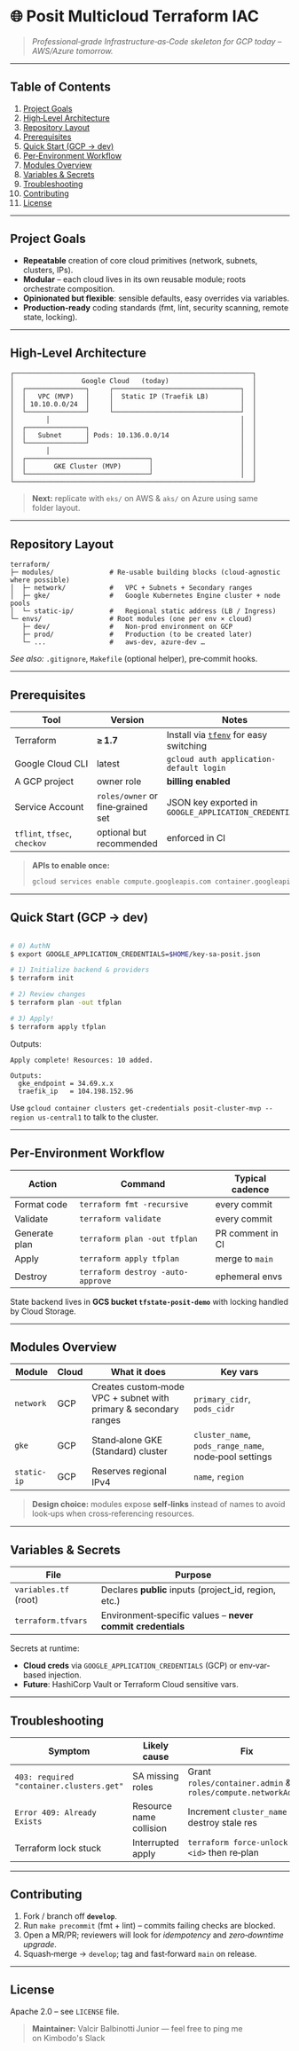 # 🌐 **Posit Multicloud Terraform IAC**

> *Professional‑grade Infrastructure‑as‑Code skeleton for GCP today – AWS/Azure tomorrow.*

---

## Table&nbsp;of&nbsp;Contents
1. [Project Goals](#project-goals)
2. [High‑Level Architecture](#high-level-architecture)
3. [Repository Layout](#repository-layout)
4. [Prerequisites](#prerequisites)
5. [Quick Start (GCP → dev)](#quick-start-gcp--dev)
6. [Per‑Environment Workflow](#per-environment-workflow)
7. [Modules Overview](#modules-overview)
8. [Variables & Secrets](#variables--secrets)
9. [Troubleshooting](#troubleshooting)
10. [Contributing](#contributing)
11. [License](#license)

---

## Project Goals
- **Repeatable** creation of core cloud primitives (network, subnets, clusters, IPs).
- **Modular** – each cloud lives in its own reusable module; roots orchestrate composition.
- **Opinionated but flexible**: sensible defaults, easy overrides via variables.
- **Production‑ready** coding standards (fmt, lint, security scanning, remote state, locking).

---

## High‑Level Architecture
```
┌────────────────────────────────────────────────────────────┐
│                 Google Cloud   (today)                     │
│  ┌───────────────┐     ┌────────────────────────────────┐  │
│  │   VPC (MVP)   │     │  Static IP (Traefik LB)        │  │
│  │ 10.10.0.0/24  │     │                                │  │
│  └───────────────┘     └────────────────────────────────┘  │
│        │                                                │  │
│  ┌───────────────┐                                      │  │
│  │   Subnet      │ Pods: 10.136.0.0/14                  │  │
│  └───────────────┘                                      │  │
│        │                                                │  │
│  ┌───────────────────────────────┐                      │  │
│  │       GKE Cluster (MVP)       │                      │  │
│  └───────────────────────────────┘                      │  │
└────────────────────────────────────────────────────────────┘
```

> **Next:** replicate with `eks/` on AWS & `aks/` on Azure using same folder layout.

---

## Repository Layout
```text
terraform/
├─ modules/              # Re‑usable building blocks (cloud‑agnostic where possible)
│  ├─ network/           #   VPC + Subnets + Secondary ranges
│  ├─ gke/               #   Google Kubernetes Engine cluster + node pools
│  └─ static-ip/         #   Regional static address (LB / Ingress)
└─ envs/                 # Root modules (one per env × cloud)
   ├─ dev/               #   Non‑prod environment on GCP
   ├─ prod/              #   Production (to be created later)
   └─ ...                #   aws-dev, azure-dev …
```
*See also:* `.gitignore`, `Makefile` (optional helper), pre‑commit hooks.

---

## Prerequisites
| Tool | Version | Notes |
|------|---------|-------|
| Terraform | **≥ 1.7** | Install via [`tfenv`](https://github.com/tfutils/tfenv) for easy switching |
| Google Cloud CLI | latest | `gcloud auth application-default login` |
| A GCP project | owner role | **billing enabled** |
| Service Account | `roles/owner` or fine‑grained set | JSON key exported in `GOOGLE_APPLICATION_CREDENTIALS` |
| `tflint`, `tfsec`, `checkov` | optional but recommended | enforced in CI |

> **APIs to enable once:**
> ```bash
> gcloud services enable compute.googleapis.com container.googleapis.com
> ```

---

## Quick Start (GCP → dev)
```bash

# 0) AuthN
$ export GOOGLE_APPLICATION_CREDENTIALS=$HOME/key-sa-posit.json

# 1) Initialize backend & providers
$ terraform init

# 2) Review changes
$ terraform plan -out tfplan

# 3) Apply!
$ terraform apply tfplan
```
Outputs:
```text
Apply complete! Resources: 10 added.

Outputs:
  gke_endpoint = 34.69.x.x
  traefik_ip   = 104.198.152.96
```
Use `gcloud container clusters get-credentials posit-cluster-mvp --region us-central1` to talk to the cluster.

---

## Per‑Environment Workflow
| Action | Command | Typical cadence |
|--------|---------|-----------------|
| Format code | `terraform fmt -recursive` | every commit |
| Validate | `terraform validate` | every commit |
| Generate plan | `terraform plan -out tfplan` | PR comment in CI |
| Apply | `terraform apply tfplan` | merge to `main` |
| Destroy | `terraform destroy -auto-approve` | ephemeral envs |

State backend lives in **GCS bucket `tfstate-posit-demo`** with locking handled by Cloud Storage.

---

## Modules Overview
| Module | Cloud | What it does | Key vars |
|--------|-------|-------------|----------|
| `network` | GCP | Creates custom‑mode VPC + subnet with primary & secondary ranges | `primary_cidr`, `pods_cidr` |
| `gke` | GCP | Stand‑alone GKE (Standard) cluster | `cluster_name`, `pods_range_name`, node‑pool settings |
| `static-ip` | GCP | Reserves regional IPv4 | `name`, `region` |

> **Design choice:** modules expose **self‑links** instead of names to avoid look‑ups when cross‑referencing resources.

---

## Variables & Secrets
| File | Purpose |
|------|---------|
| `variables.tf` (root) | Declares **public** inputs (project_id, region, etc.) |
| `terraform.tfvars` | Environment‑specific values – **never commit credentials** |

Secrets at runtime:
- **Cloud creds** via `GOOGLE_APPLICATION_CREDENTIALS` (GCP) or env‑var‐based injection.
- **Future**: HashiCorp Vault or Terraform Cloud sensitive vars.

---

## Troubleshooting
| Symptom | Likely cause | Fix |
|---------|--------------|-----|
| `403: required "container.clusters.get"` | SA missing roles | Grant `roles/container.admin` & `roles/compute.networkAdmin` |
| `Error 409: Already Exists` | Resource name collision | Increment `cluster_name` or destroy stale res |
| Terraform lock stuck | Interrupted apply | `terraform force-unlock <id>` then re‑plan |

---

## Contributing
1. Fork / branch off **`develop`**.
2. Run `make precommit` (fmt + lint) – commits failing checks are blocked.
3. Open a MR/PR; reviewers will look for *idempotency* and *zero‑downtime upgrade*.
4. Squash‑merge → `develop`; tag and fast‑forward `main` on release.

---

## License
Apache 2.0 – see `LICENSE` file.

> **Maintainer:** Valcir Balbinotti Junior — feel free to ping me on Kimbodo's Slack
